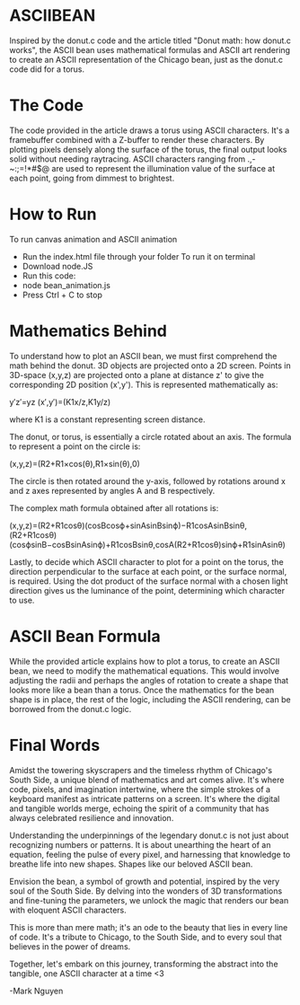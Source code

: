 # ASCIIBEAN

Inspired by the donut.c code and the article titled "Donut math: how donut.c works", the ASCII bean uses mathematical formulas and ASCII art rendering to create an ASCII representation of the Chicago bean, just as the donut.c code did for a torus.

# The Code

The code provided in the article draws a torus using ASCII characters. It's a framebuffer combined with a Z-buffer to render these characters. By plotting pixels densely along the surface of the torus, the final output looks solid without needing raytracing. ASCII characters ranging from .,-~:;=!*#$@ are used to represent the illumination value of the surface at each point, going from dimmest to brightest.

# How to Run
To run canvas animation and ASCII animation
- Run the index.html file through your folder
To run it on terminal
- Download node.JS
- Run this code:
- node bean_animation.js
- Press Ctrl + C to stop


# Mathematics Behind

To understand how to plot an ASCII bean, we must first comprehend the math behind the donut. 3D objects are projected onto a 2D screen. Points in 3D-space (x,y,z) are projected onto a plane at distance z' to give the corresponding 2D position (x',y'). This is represented mathematically as:

y′z′=yz
(x′,y′)=(K1x/z,K1y/z)

where K1 is a constant representing screen distance.

The donut, or torus, is essentially a circle rotated about an axis. The formula to represent a point on the circle is:

(x,y,z)=(R2+R1×cos(θ),R1×sin(θ),0)

The circle is then rotated around the y-axis, followed by rotations around x and z axes represented by angles A and B respectively.

The complex math formula obtained after all rotations is:

(x,y,z)=(R2+R1cosθ)(cosBcosϕ+sinAsinBsinϕ)−R1cosAsinBsinθ,(R2+R1cosθ)(cosϕsinB−cosBsinAsinϕ)+R1cosBsinθ,cosA(R2+R1cosθ)sinϕ+R1sinAsinθ)

Lastly, to decide which ASCII character to plot for a point on the torus, the direction perpendicular to the surface at each point, or the surface normal, is required. Using the dot product of the surface normal with a chosen light direction gives us the luminance of the point, determining which character to use.

# ASCII Bean Formula

While the provided article explains how to plot a torus, to create an ASCII bean, we need to modify the mathematical equations. This would involve adjusting the radii and perhaps the angles of rotation to create a shape that looks more like a bean than a torus. Once the mathematics for the bean shape is in place, the rest of the logic, including the ASCII rendering, can be borrowed from the donut.c logic.

# Final Words

Amidst the towering skyscrapers and the timeless rhythm of Chicago's South Side, a unique blend of mathematics and art comes alive. It's where code, pixels, and imagination intertwine, where the simple strokes of a keyboard manifest as intricate patterns on a screen. It's where the digital and tangible worlds merge, echoing the spirit of a community that has always celebrated resilience and innovation.

Understanding the underpinnings of the legendary donut.c is not just about recognizing numbers or patterns. It is about unearthing the heart of an equation, feeling the pulse of every pixel, and harnessing that knowledge to breathe life into new shapes. Shapes like our beloved ASCII bean.

Envision the bean, a symbol of growth and potential, inspired by the very soul of the South Side. By delving into the wonders of 3D transformations and fine-tuning the parameters, we unlock the magic that renders our bean with eloquent ASCII characters.

This is more than mere math; it's an ode to the beauty that lies in every line of code. It's a tribute to Chicago, to the South Side, and to every soul that believes in the power of dreams.

Together, let's embark on this journey, transforming the abstract into the tangible, one ASCII character at a time <3

-Mark Nguyen
